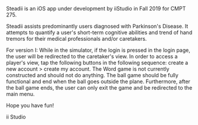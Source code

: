 Steadii is an iOS app under development by iiStudio in Fall 2019 for CMPT 275.

Steadii assists predominantly users diagnosed with Parkinson's Disease.
It attempts to quantify a user's short-term cognitive abilities and 
trend of hand tremors for their medical professionals and/or caretakers.

For version I:
While in the simulator, if the login is pressed in the login page, 
the user will be redirected to the caretaker's view. 
In order to access a player's view, tap the following buttons in the following sequence:
create a new account > create my account.
The Word game is not currently constructed and should not do anything. 
The ball game should be fully functional and end when the ball goes outside the plane.
Furthermore, after the ball game ends, the user can only exit the game and be redirected to the main menu.

Hope you have fun!

ii Studio